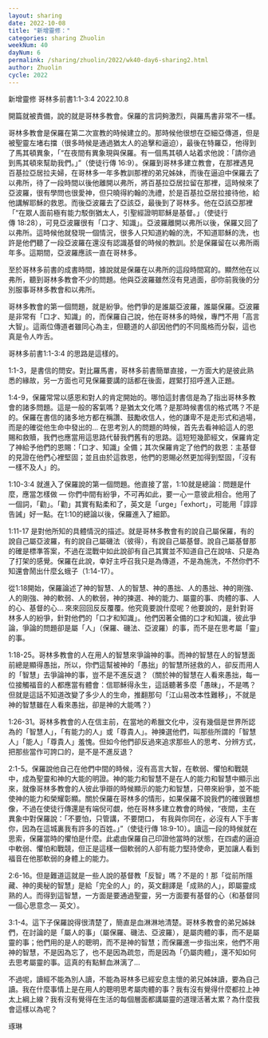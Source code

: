 ```yaml
---
layout: sharing
date: 2022-10-08
title: "新增靈修："
categories: sharing Zhuolin
weekNum: 40
dayNum: 6
permalink: /sharing/zhuolin/2022/wk40-day6-sharing2.html
author: Zhuolin
cycle: 2022
---  
```

新增靈修 哥林多前書1:1-3:4
2022.10.8

開篇就被責備，說的就是哥林多教會。保羅的言詞夠激烈，與羅馬書非常不一樣。

哥林多教會是保羅在第二次宣教的時候建立的。那時候他很想在亞細亞傳道，但是被聖靈左堵右擋（很多時候是通過猶太人的追擊和逼迫），最後在特羅亞，他得到了馬其頓異象，「“在夜間有異象現與保羅。有一個馬其頓人站着求他說：「請你過到馬其頓來幫助我們。」”（使徒行傳‬ ‭16:9‬）。保羅到哥林多建立教會，在那裡遇見百基拉亞居拉夫婦，在哥林多一年多教訓那裡的弟兄姊妹，而後在逼迫中保羅去了以弗所，待了一段時間以後他離開以弗所，將百基拉亞居拉留在那裡，這時候來了亞波羅，很有學問也很愛神，但只曉得約翰的洗禮，於是百基拉亞居拉接待他，給他講解耶穌的救恩。而後亞波羅去了亞該亞，最後到了哥林多。他在亞該亞那裡「“在眾人面前極有能力駁倒猶太人，引聖經證明耶穌是基督。」（使徒行傳‬ ‭18:28），可見亞波羅很有「口才、知識」。亞波羅離開以弗所以後，保羅又回了以弗所。這時候他就發現一個情況，很多人只知道約翰的洗，不知道耶穌的洗，也許是他們聽了一段亞波羅在還沒有認識基督的時候的教訓。於是保羅留在以弗所兩年多。這期間，亞波羅應該一直在哥林多。

至於哥林多前書的成書時間，據說就是保羅在以弗所的這段時間寫的。顯然他在以弗所，聽到哥林多教會不少的問題。他與亞波羅雖然沒有見過面，卻你前我後的分別服事哥林多教會和以弗所。

哥林多教會的第一個問題，就是紛爭。他們爭的是誰屬亞波羅，誰屬保羅。亞波羅是非常有「口才、知識」的，而保羅自己說，他在哥林多的時候，專門不用「高言大智」。這兩位傳道者雖同心為主，但聽道的人卻因他們的不同風格而分裂，這也真是令人咋舌。

哥林多前書1:1-3:4 的思路是這樣的。

1:1-3，是書信的問安。對比羅馬書，哥林多前書簡單直接，一方面大約是彼此熟悉的緣故，另一方面也可見保羅要講的話都在後面，趕緊打招呼進入正題。

1:4-9，保羅常常以感恩和對人的肯定開始的。哪怕這封書信是為了指出哥林多教會的諸多問題。這是一般的客氣嗎？是猶太文化嗎？是那時候書信的格式嗎？不是的。保羅在書信的諸多地方都在稱讚、鼓勵收信人，他的謙卑不是走形式和過場，而是的確從他生命中發出的… 在思考別人的問題的時候，首先去看神給這人的恩賜和救贖，我們也應當用這思路代替我們舊有的思路。這短短幾節經文，保羅肯定了神給予他們的恩賜：「口才、知識」全備；其次保羅肯定了他們的救恩：主基督的見證在他們心裡堅固；並且由於這救恩，他們的恩賜必然更加得到堅固，「沒有一樣不及人」的。

1:10-3:4 就進入了保羅說的第一個問題。他直接了當，1:10就是總論：問題是什麼，應當怎樣做 — 你們中間有紛爭，不可再如此，要一心一意彼此相合。他用了一個詞，「勸」。「勸」其實有點柔和了，英文是「urge」「exhort」，可能用「諄諄告誡」好一點。在1:10的總論以後，保羅進入了細節。

1:11-17 是對他所知的具體情況的描述。就是哥林多教會有的說自己屬保羅，有的說自己屬亞波羅，有的說自己屬磯法（彼得），有說自己屬基督。說自己屬基督那的確是標準答案，不過在混戰中如此說卻有自己其實並不知道自己在說啥、只是為了打架的感覺。保羅在此說，幸好主呼召我只是為傳道，不是為施洗，不然你們不知還會鬧出什麼幺蛾子（1:14-17）。

從1:18開始，保羅論述了神的智慧、人的智慧、神的愚拙、人的愚拙、神的剛強、人的剛強、神的軟弱、人的軟弱，神的揀選、神的能力、屬靈的事、肉體的事、人的心、基督的心… 來來回回反反覆覆。他究竟要說什麼呢？他要說的，是針對哥林多人的紛爭，針對他們的「口才和知識」。他們因著全備的口才和知識，彼此爭論，爭論的問題卻是屬「人」（保羅、磯法、亞波羅）的事，而不是在思考屬「靈」的事。

1:18-25。哥林多教會的人在用人的智慧來爭論神的事。而神的智慧在人的智慧面前總是顯得愚拙，所以，你們這幫被神的「愚拙」的智慧所拯救的人，卻反而用人的「智慧」去爭論神的事，豈不是不進反退？（關於神的智慧在人看來愚拙，每一位接觸福音的人都應當有體會：信耶穌得永生，這話聽著多麼「愚昧」，不是嗎？但就是這話不知道改變了多少人的生命，推翻那句「江山易改本性難移」，不就是神的智慧雖在人看來愚拙，卻是神的大能嗎？）

1:26-31。哥林多教會的人在信主前，在當地的希臘文化中，沒有幾個是世界所認為的「智慧人」，「有能力的人」或「尊貴人」。神揀選他們，叫那些所謂的「智慧人」「能人」「尊貴人」羞愧。但如今他們卻反過來追求那些人的思考、分辨方式，把那些當作可誇口的，是不是不進反退？

2:1-5。保羅說他自己在他們中間的時候，沒有高言大智，在軟弱、懼怕和戰競中，成為聖靈和神的大能的明證。神的能力和智慧不是在人的能力和智慧中顯示出來，就像哥林多教會的人彼此爭辯的時候顯示的能力和智慧，只帶來紛爭，並不能使神的能力和榮耀彰顯。關於保羅在哥林多的情形，如果保羅不說我們的確很難想像，不過在使徒行傳還是有端倪可覷，他在哥林多建立教會的時候，“夜間，主在異象中對保羅說：「不要怕，只管講，不要閉口， 有我與你同在，必沒有人下手害你，因為在這城裏我有許多的百姓。」”（使徒行傳‬ ‭18:9-10‬）。讀這一段的時候就在思索，保羅當時的懼怕是什麼。此處由保羅自己印證他當時的狀態，在四處的逼迫中軟弱、懼怕和戰競，但正是這樣一個軟弱的人卻有能力堅持使命，更加讓人看到福音在他那軟弱的身體上的能力。

2:6-16。但是難道這就是一些人說的基督教「反智」嗎？不是的！那「從前所隱藏、神的奧秘的智慧」是給「完全的人」的，英文翻譯是「成熟的人」，即屬靈成熟的人。而得到這智慧，一方面是要通過聖靈，另一方面要有基督的心（和基督同一個心思意念— 英文）。

3:1-4。這下子保羅說得很清楚了，簡直是血淋淋地清楚。哥林多教會的弟兄姊妹們，在討論的是「屬人的事」（屬保羅、磯法、亞波羅），是屬肉體的事，而不是屬靈的事；他們用的是人的聰明，而不是神的智慧；而保羅進一步指出來，他們不用神的智慧，不是因為忘了，也不是因為疏忽，而是因為「仍屬肉體」，還不知如何去思考屬靈的事。這真的有點鮮血淋漓了… 

不過呢，讀經不能為別人讀，不能為哥林多已經安息主懷的弟兄姊妹讀，要為自己讀。我在什麼事情上是在用人的聰明思考屬肉體的事？我有沒有覺得什麼都拉上神太上綱上線？我有沒有覺得在生活的每個層面都講屬靈的道理活著太累？為什麼我會這樣以為呢？


琢琳
